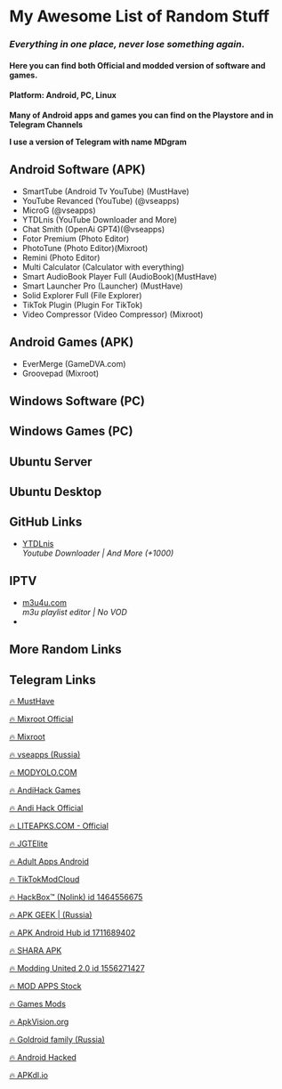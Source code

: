 # My Awesome List of Random Stuff ##

### *Everything in one place, never lose something again*.

#### Here you can find both Official and modded version of software and games.

#### Platform: Android, PC, Linux

**Many of Android apps and games you can find on the Playstore and in Telegram Channels**

**I use a version of Telegram with name MDgram**
  
## Android Software (APK)
- SmartTube (Android Tv YouTube) (MustHave)
- YouTube Revanced (YouTube) (@vseapps)
- MicroG (@vseapps)
- YTDLnis (YouTube Downloader and More)
- Chat Smith (OpenAi GPT4)(@vseapps)
- Fotor Premium (Photo Editor)
- PhotoTune (Photo Editor)(Mixroot)
- Remini (Photo Editor)
- Multi Calculator (Calculator with everything)
- Smart AudioBook Player Full (AudioBook)(MustHave)
- Smart Launcher Pro (Launcher) (MustHave)
- Solid Explorer Full (File Explorer)
- TikTok Plugin (Plugin For TikTok)
- Video Compressor (Video Compressor) (Mixroot)

## Android Games (APK)
- EverMerge (GameDVA.com)
- Groovepad (Mixroot)

## Windows Software (PC)

## Windows Games (PC)

## Ubuntu Server 

## Ubuntu Desktop

## GitHub Links 
- [YTDLnis](https://github.com/deniscerri/ytdlnis) <br>
  *Youtube Downloader | And More (+1000)*
  
## IPTV 
- [m3u4u.com](https://m3u4u.com/) <br>
   *m3u playlist editor | No VOD*
- 
## More Random Links


## Telegram Links
<a href="https://t.me/Alexey070315" target="_blank">🔥 MustHave</a>

<a href="https://t.me/mixroot_Official" target="_blank">🔥 Mixroot Official</a>

<a href="https://t.me/Mixrootmods" target="_blank">🔥 Mixroot</a>

<a href="https://t.me/vseapps" target="_blank">🔥 vseapps (Russia)</a>

<a href="https://t.me/modyolo_official" target="_blank">🔥 MODYOLO.COM </a>

<a href="https://t.me/Android_hacked_games" target="_blank">🔥 AndiHack Games</a>

<a href="https://t.me/andihack_mods" target="_blank">🔥 Andi Hack Official</a>

<a href="https://t.me/liteapks" target="_blank">🔥 LITEAPKS.COM - Official</a>

<a href="https://t.me/JGTElite" target="_blank">🔥 JGTElite</a>

<a href="https://t.me/Adult_Apps_Android_Hacked_Games" target="_blank">🔥 Adult Apps Android</a>

<a href="https://t.me/TikTokModCloud" target="_blank">🔥 TikTokModCloud</a>

<a href="" target="_blank">🔥 HackBox™ (Nolink) id 1464556675</a>

<a href="https://t.me/ApkGeek" target="_blank">🔥 APK GEEK | (Russia)</a>

<a href="" target="_blank">🔥 APK Android Hub id 1711689402</a>

<a href="https://t.me/SharaAPK" target="_blank">🔥 SHARA APK</a>

<a href="" target="_blank">🔥 Modding United 2.0 id 1556271427</a>

<a href="https://t.me/MOD_APPS_Stock" target="_blank">🔥 MOD APPS Stock</a>

<a href="https://t.me/All_GamesMods" target="_blank">🔥 Games Mods</a>

<a href="https://t.me/apkvision" target="_blank">🔥 ApkVision.org</a>

<a href="https://t.me/apkmodyfamily" target="_blank">🔥 Goldroid family (Russia)</a>

<a href="https://t.me/Android_ hacked_apps_games" target="_blank">🔥 Android Hacked</a>

<a href="https://t.me/apkdl_mod_io" target="_blank">🔥 APKdl.io</a>

